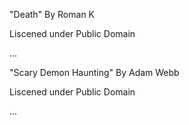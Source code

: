 "Death"
By Roman K

Liscened under 
Public Domain

...

"Scary Demon Haunting"
By Adam Webb

Liscened under 
Public Domain

...

